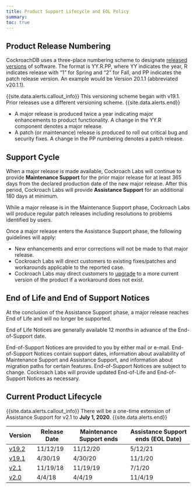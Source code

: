 ```yaml
---
title: Product Support Lifecycle and EOL Policy
summary: 
toc: true
---
```


## Product Release Numbering

CockroachDB uses a three-place numbering scheme to designate [released versions](../releases/) of software. The format is YY.R.PP, where YY indicates the year, R indicates release with “1” for Spring and “2” for Fall, and PP indicates the patch release version. An example would be Version 20.1.1 (abbreviated v20.1.1).

{{site.data.alerts.callout_info}}
This versioning scheme began with v19.1. Prior releases use a different versioning scheme.
{{site.data.alerts.end}}

- A major release is produced twice a year indicating major enhancements to product functionality. A change in the YY.R component denotes a major release.
- A patch (or maintenance) release is produced to roll out critical bug and security fixes. A change in the PP numbering denotes a patch release.

## Support Cycle

When a major release is made available, Cockroach Labs will continue to provide **Maintenance Support** for the prior major release for at least 365 days from the declared production date of the new major release. After this period, Cockroach Labs will provide **Assistance Support** for an additional 180 days at minimum.

While a major release is in the Maintenance Support phase, Cockroach Labs will produce regular patch releases including resolutions to problems identified by users. 

Once a major release enters the Assistance Support phase, the following guidelines will apply:

- New enhancements and error corrections will not be made to that major release.
- Cockroach Labs will direct customers to existing fixes/patches and workarounds applicable to the reported case.
- Cockroach Labs may direct customers to [upgrade](../stable/upgrade-cockroach-version.html) to a more current version of the product if a workaround does not exist.

## End of Life and End of Support Notices

At the conclusion of the Assistance Support phase, a major release reaches End of Life and will no longer be supported.

End of Life Notices are generally available 12 months in advance of the End-of-Support date.

End-of-Support Notices are provided to you by either mail or e-mail. End-of-Support Notices contain support dates, information about availability of Maintenance Support and Assistance Support, and information about migration paths for certain features. End-of-Support Notices are subject to change. Cockroach Labs will provide updated End-of-Life and End-of-Support Notices as necessary.

## Current Product Lifecycle

{{site.data.alerts.callout_info}}
There will be a one-time extension of Assistance Support for v2.1 to **July 1, 2020**.
{{site.data.alerts.end}}

|Version | Release Date | Maintenance Support ends | Assistance Support ends (EOL Date)
|--------|---------|-----------|-----------
|[v19.2](v19.2.0.html) |11/12/19 |11/12/20 |5/12/21
|[v19.1](v19.1.0.html) |4/30/19 |4/30/20 |11/1/20
|[v2.1](v2.1.0.html) |11/19/18 |11/19/19  |7/1/20
|[v2.0](v2.0.0.html) |4/4/18 |4/4/19 |11/4/19

